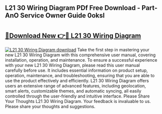 ## L21 30 Wiring Diagram PDf Free Download - Part-AnO Service Owner Guide 0oksl

# <h2><a href="http://dfhqrs.blite.top/?on=L21+30+Wiring+Diagram">🔗Download New 👉🔴 L21 30 Wiring Diagram</a></h2>

[![L21 30 Wiring Diagram download](https://i.imgur.com/lujVjoI.png)](http://dfhqrs.blite.top/?on=L21+30+Wiring+Diagram)
Take the first step in mastering your new L21 30 Wiring Diagram with this comprehensive user manual, covering installation, operation, and maintenance. To ensure a successful experience with your new L21 30 Wiring Diagram, please read this user manual carefully before use. It includes essential information on product setup, operation, maintenance, and troubleshooting, ensuring that you are able to use the product effectively and efficiently. L21 30 Wiring Diagram offers users an extensive range of advanced features, including geolocation, smart alerts, customizable themes, and automatic syncing, all easily controlled through the user-friendly and intuitive interface. Please Share Your Thoughts L21 30 Wiring Diagram. Your feedback is invaluable to us. Please share your thoughts and suggestions.
